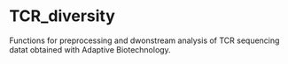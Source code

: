 # TCR_diversity
Functions for preprocessing and dwonstream analysis of TCR sequencing datat obtained with Adaptive Biotechnology.
